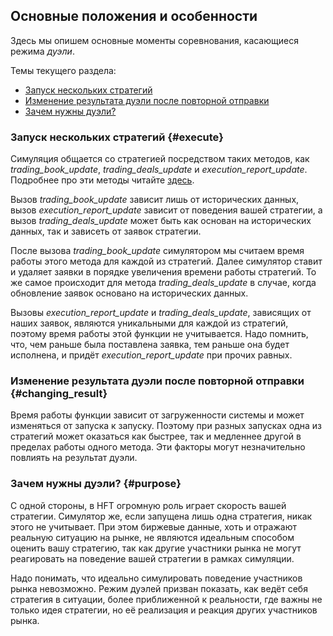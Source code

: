 ## Основные положения и особенности

Здесь мы опишем основные моменты соревнования, касающиеся режима *дуэли*.

Темы текущего раздела:

- [Запуск нескольких стратегий](#execute)
- [Изменение результата дуэли после повторной отправки](#changing_result)
- [Зачем нужны дуэли?](#purpose)

### Запуск нескольких стратегий {#execute}

Симуляция общается со стратегией посредством таких методов, как *trading_book_update*, *trading_deals_update* и *execution_report_update*.
Подробнее про эти методы читайте [здесь](/api/ParticipantStrategy.md).
<!-- TODO(asalikhov): false if order book is virtual -->
Вызов *trading_book_update* зависит лишь от исторических данных, вызов *execution_report_update* зависит от поведения вашей стратегии, а вызов *trading_deals_update* может быть как основан на исторических данных, так и зависеть от заявок стратегии.

<!-- TODO(asalikhov): time will be counted prior to action -->
После вызова *trading_book_update* симулятором мы считаем время работы этого метода для каждой из стратегий.
Далее симулятор ставит и удаляет заявки в порядке увеличения времени работы стратегий.
То же самое происходит для метода *trading_deals_update* в случае, когда обновление заявок основано на исторических данных.

Вызовы *execution_report_update* и *trading_deals_update*, зависящих от наших заявок, являются уникальными для каждой из стратегий, поэтому время работы этой функции не учитывается.
Надо помнить, что, чем раньше была поставлена заявка, тем раньше она будет исполнена, и придёт *execution_report_update* при прочих равных.

### Изменение результата дуэли после повторной отправки {#changing_result}

<!-- TODO(asalikhov): this may not be true in the future, but right now it is. -->
Время работы функции зависит от загруженности системы и может изменяться от запуска к запуску.
Поэтому при разных запусках одна из стратегий может оказаться как быстрее, так и медленнее другой в пределах работы одного метода.
Эти факторы могут незначительно повлиять на результат дуэли.

### Зачем нужны дуэли? {#purpose}

С одной стороны, в HFT огромную роль играет скорость вашей стратегии.
Симулятор же, если запущена лишь одна стратегия, никак этого не учитывает.
При этом биржевые данные, хоть и отражают реальную ситуацию на рынке, не являются идеальным способом оценить вашу стратегию, так как другие участники рынка не могут реагировать на поведение вашей стратегии в рамках симуляции.

Надо понимать, что идеально симулировать поведение участников рынка невозможно.
Режим дуэлей призван показать, как ведёт себя стратегия в ситуации, более приближенной к реальности, где важны не только идея стратегии, но её реализация и реакция других участников рынка.
